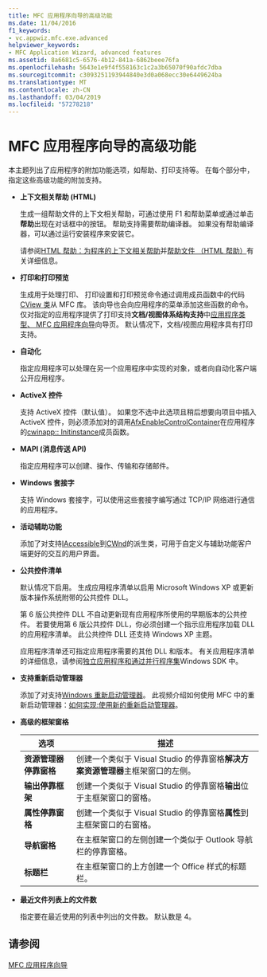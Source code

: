 ```yaml
---
title: MFC 应用程序向导的高级功能
ms.date: 11/04/2016
f1_keywords:
- vc.appwiz.mfc.exe.advanced
helpviewer_keywords:
- MFC Application Wizard, advanced features
ms.assetid: 8a6681c5-6576-4b12-841a-6862beee76fa
ms.openlocfilehash: 5643e1e9f4f558163c1c2a3b65070f90afdc7dba
ms.sourcegitcommit: c3093251193944840e3d0a068ecc30e6449624ba
ms.translationtype: MT
ms.contentlocale: zh-CN
ms.lasthandoff: 03/04/2019
ms.locfileid: "57278218"
---
```

# <a name="advanced-features-mfc-application-wizard"></a>MFC 应用程序向导的高级功能

本主题列出了应用程序的附加功能选项，如帮助、打印支持等。 在每个部分中，指定这些高级功能的附加支持。

- **上下文相关帮助 (HTML)**

   生成一组帮助文件的上下文相关帮助，可通过使用 F1 和帮助菜单或通过单击**帮助**出现在对话框中的按钮。 帮助支持需要帮助编译器。 如果没有帮助编译器，可以通过运行安装程序来安装它。

   请参阅[HTML 帮助：为程序的上下文相关帮助](../../mfc/html-help-context-sensitive-help-for-your-programs.md)并[帮助文件 （HTML 帮助）](../../ide/help-files-html-help.md)有关详细信息。

- **打印和打印预览**

   生成用于处理打印、 打印设置和打印预览命令通过调用成员函数中的代码[CView 类](../../mfc/reference/cview-class.md)从 MFC 库。 该向导也会向应用程序的菜单添加这些函数的命令。 仅对指定的应用程序提供了打印支持**文档/视图体系结构支持**中[应用程序类型、 MFC 应用程序向导](../../mfc/reference/application-type-mfc-application-wizard.md)向导页。 默认情况下，文档/视图应用程序具有打印支持。

- **自动化**

   指定应用程序可以处理在另一个应用程序中实现的对象，或者向自动化客户端公开应用程序。

- **ActiveX 控件**

   支持 ActiveX 控件（默认值）。 如果您不选中此选项且稍后想要向项目中插入 ActiveX 控件，则必须添加对的调用[AfxEnableControlContainer](ole-initialization.md#afxenablecontrolcontainer)在应用程序的[cwinapp:: Initinstance](../../mfc/reference/cwinapp-class.md#initinstance)成员函数。

- **MAPI (消息传送 API)**

   指定应用程序可以创建、操作、传输和存储邮件。

- **Windows 套接字**

   支持 Windows 套接字，可以使用这些套接字编写通过 TCP/IP 网络进行通信的应用程序。

- **活动辅助功能**

   添加了对支持[IAccessible](/windows/desktop/api/oleacc/nn-oleacc-iaccessible)到[CWnd](../../mfc/reference/cwnd-class.md)的派生类，可用于自定义与辅助功能客户端更好的交互的用户界面。

- **公共控件清单**

   默认情况下启用。 生成应用程序清单以启用 Microsoft Windows XP 或更新版本操作系统附带的公共控件 DLL。

   第 6 版公共控件 DLL 不自动更新现有应用程序所使用的早期版本的公共控件。 若要使用第 6 版公共控件 DLL，你必须创建一个指示应用程序加载 DLL 的应用程序清单。 此公共控件 DLL 还支持 Windows XP 主题。

   应用程序清单还可指定应用程序需要的其他 DLL 和版本。 有关应用程序清单的详细信息，请参阅[独立应用程序和通过并行程序集](/windows/desktop/SbsCs/isolated-applications-and-side-by-side-assemblies-portal)Windows SDK 中。

- **支持重新启动管理器**

   添加了对支持[Windows 重新启动管理器](/windows/desktop/RstMgr/using-restart-manager)。 此视频介绍如何使用 MFC 中的重新启动管理器：[如何实现:使用新的重新启动管理器](/previous-versions/visualstudio/visual-studio-2010/dd831853(v%3dvs.100))。

- **高级的框架窗格**

   |选项|描述|
   |------------|-----------------|
   |**资源管理器停靠窗格**|创建一个类似于 Visual Studio 的停靠窗格**解决方案资源管理器**主框架窗口的左侧。|
   |**输出停靠框架**|创建一个类似于 Visual Studio 的停靠窗格**输出**位于主框架窗口的窗格。|
   |**属性停靠窗格**|创建一个类似于 Visual Studio 的停靠窗格**属性**到主框架窗口的右窗格。|
   |**导航窗格**|在主框架窗口的左侧创建一个类似于 Outlook 导航栏的停靠窗格。|
   |**标题栏**|在主框架窗口的上方创建一个 Office 样式的标题栏。|

- **最近文件列表上的文件数**

   指定要在最近使用的列表中列出的文件数。 默认数是 4。

## <a name="see-also"></a>请参阅

[MFC 应用程序向导](../../mfc/reference/mfc-application-wizard.md)
